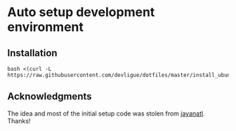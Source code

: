 # Auto setup development environment

## Installation
```
bash <(curl -L https://raw.githubusercontent.com/devligue/dotfiles/master/install_ubuntu.sh)
```

## Acknowledgments
The idea and most of the initial setup code was stolen from [jayanatl](https://github.com/jayanatl/dotfiles). Thanks!

